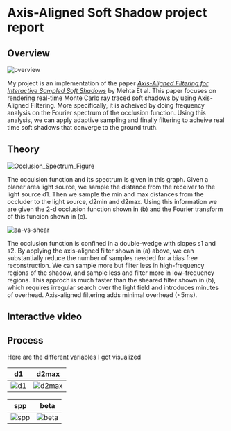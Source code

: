 # Axis-Aligned Soft Shadow project report

## Overview

![overview](https://user-images.githubusercontent.com/49463679/206032840-b5613582-a180-40e0-88e6-feea1a05fad3.png)

My project is an implementation of the paper [*Axis-Aligned Filtering for Interactive Sampled Soft Shadows*](http://graphics.berkeley.edu/papers/UdayMehta-AAF-2012-12/) by Mehta Et al. This paper focuses on rendering real-time Monte Carlo ray traced soft shadows by using Axis-Aligned Filtering. More specifically, it is acheived by doing frequency analysis on the Fourier spectrum of the occlusion function. Using this analysis, we can apply adaptive sampling and finally filtering to acheive real time soft shadows that converge to the ground truth. 

## Theory

![Occlusion_Spectrum_Figure](https://user-images.githubusercontent.com/49463679/206034604-61f6bef5-11cf-4183-a62c-607e2761f5bc.png)

The occulsion function and its spectrum is given in this graph. Given a planer area light source, we sample the distance from the receiver to the light source d1. Then we sample the min and max distances from the occluder to the light source, d2min and d2max. Using this information we are given the 2-d occlusion function shown in (b) and the Fourier transform of this funcion shown in (c). 

![aa-vs-shear](https://user-images.githubusercontent.com/49463679/206036060-212fb8af-1d76-428a-98ae-42515e214b48.PNG)

The occlusion function is confined in a double-wedge with slopes s1 and s2. By applying the axis-aligned filter shown in (a) above, we can substantially reduce the number of samples needed for a bias free reconstruction. We can sample more but filter less in high-frequency regions of the shadow, and sample less and filter more in low-frequency regions. This approch is much faster than the sheared filter shown in (b), which requires irregular search over the light field and introduces minutes of overhead. Axis-aligned filtering adds minimal overhead (<5ms).

## Interactive video


## Process

Here are the different variables I got visualized

d1 | d2max
:-------------------------:|:-------------------------:
![d1](https://user-images.githubusercontent.com/49463679/201294042-077a29dd-e4f0-4037-ac3e-8b03dd78117a.PNG) | ![d2max](https://user-images.githubusercontent.com/49463679/201294052-1c26296b-8c9f-49e8-8fbf-e7a90219aa82.PNG)

spp | beta
:-------------------------:|:-------------------------:
![spp](https://user-images.githubusercontent.com/49463679/201293838-d48699a6-5348-42db-b2c1-575410dc37b7.PNG) | ![beta](https://user-images.githubusercontent.com/49463679/201293885-0313b83c-aa93-41b7-8bc6-dd5a764dd7a4.PNG)
